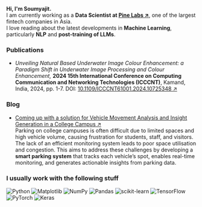 **Hi, I'm Soumyajit.**  
I am currently working as a **Data Scientist at [Pine Labs ↗](https://www.pinelabs.com/)**, one of the largest fintech companies in Asia.  
I love reading about the latest developments in **Machine Learning**, particularly **NLP** and **post-training of LLMs**.

### Publications
- *Unveiling Natural Based Underwater Image Colour Enhancement: a Paradigm Shift in Underwater Image Processing and Colour Enhancement,*  **2024 15th International Conference on Computing Communication and Networking Technologies (ICCCNT)**, Kamand, India, 2024, pp. 1-7. DOI: [10.1109/ICCCNT61001.2024.10725348 ↗](https://ieeexplore.ieee.org/document/10725348)

### Blog
- [Coming up with a solution for Vehicle Movement Analysis and Insight Generation in a College Campus ↗](https://medium.com/@roysoumyajit/coming-up-with-a-solution-for-vehicle-movement-analysis-and-insight-generation-in-a-college-campus-b76aa7e84de0)  
  Parking on college campuses is often difficult due to limited spaces and high vehicle volume, causing frustration for students, staff, and visitors. The lack of an efficient monitoring system leads to poor space utilisation and congestion. This aims to address these challenges by developing a **smart parking system** that tracks each vehicle’s spot, enables real-time monitoring, and generates actionable insights from parking data.

### I usually work with the following stuff  
![Python](https://img.shields.io/badge/python-3670A0?style=flat&logo=python&logoColor=ffdd54)
![Matplotlib](https://img.shields.io/badge/Matplotlib-%23ffffff.svg?style=flat&logo=Matplotlib&logoColor=black)
![NumPy](https://img.shields.io/badge/numpy-%23013243.svg?style=flat&logo=numpy&logoColor=white)
![Pandas](https://img.shields.io/badge/pandas-%23150458.svg?style=flat&logo=pandas&logoColor=white)
![scikit-learn](https://img.shields.io/badge/scikit--learn-%23F7931E.svg?style=flat&logo=scikit-learn&logoColor=white)
![TensorFlow](https://img.shields.io/badge/TensorFlow-%23FF6F00.svg?style=flat&logo=TensorFlow&logoColor=white)
![PyTorch](https://img.shields.io/badge/PyTorch-%23EE4C2C.svg?style=flat&logo=PyTorch&logoColor=white)
![Keras](https://img.shields.io/badge/Keras-%23D00000.svg?style=flat&logo=Keras&logoColor=white)
